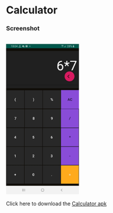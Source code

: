 # Calculator

### Screenshot
<br>
<img src="/Calculator/Screenshot_Calculator.jpg" alt="drawing" width="200"/>

Click here to download the [Calculator apk](https://github.com/dh1n3sh/Android-Apps/tree/master/Calculator/Calculator.apk)
